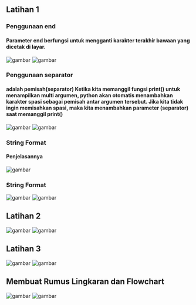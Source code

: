 ## Latihan 1

### Penggunaan end

#### Parameter end berfungsi untuk mengganti karakter terakhir bawaan yang dicetak di layar.
![gambar](gambar/gambar2.png)
![gambar](gambar/gambar2(a).png)

### Penggunaan separator

#### adalah pemisah(separator) Ketika kita memanggil fungsi print() untuk menampilkan multi argumen, python akan otomatis menambahkan karakter spasi sebagai pemisah antar argumen tersebut. Jika kita tidak ingin memisahkan spasi, maka kita menambahkan parameter (separator) saat memanggil print()
![gambar](gambar/gambar3.png)
![gambar](gambar/gambar3(a).png)

### String Format

#### Penjelasannya
![gambar](gambar/gambar1.png)
### String Format
![gambar](gambar/gambar4.png)
![gambar](gambar/gambar4(a).png)

## Latihan 2
![gambar](gambar/gambar5.png)
![gambar](gambar/gambar5(a).png)

## Latihan 3
![gambar](gambar/gambar6.png)
![gambar](gambar/gambar6(a).png)

## Membuat Rumus Lingkaran dan Flowchart
![gambar](gambar/gambar13.png)
![gambar](gambar/gambar8.png)
